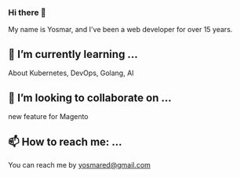 ### Hi there 👋
My name is Yosmar, and I've been a web developer for over 15 years.
<!--
**yosmared/yosmared** is a ✨ _special_ ✨ repository because its `README.md` (this file) appears on your GitHub profile.

Here are some ideas to get you started:

## 🔭 I’m currently working on ...

## 🌱 I’m currently learning ...
## 👯 I’m looking to collaborate on ...
## 🤔 I’m looking for help with ...
## 💬 Ask me about ...
## 📫 How to reach me: ...
- 😄 Pronouns: ...
- ⚡ Fun fact: ...
-->

## 🌱 I’m currently learning ...
About Kubernetes, DevOps, Golang, AI

## 👯 I’m looking to collaborate on ...
new feature for Magento

## 📫 How to reach me: ...
You can reach me by yosmared@gmail.com
